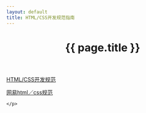 ```yaml
---
layout: default
title: HTML/CSS开发规范指南
---
```


<header class="header">
	<h1>{{ page.title }}</h1>
</header>
<!-- /header -->

<div class="g-content">
	<p>
		<a href="//github.com/luozyiii/html-css-guide" target="_blank">HTML/CSS开发规范</a>
	</p>
	<p>
		<a href="//nec.netease.com/standard" title="">网易html／css规范</a>
	</p>
	<p>
		
	</p>
</div>